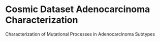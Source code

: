 # Cosmic Dataset Adenocarcinoma Characterization
 Characterization of Mutational Processes in Adenocarcinoma Subtypes
